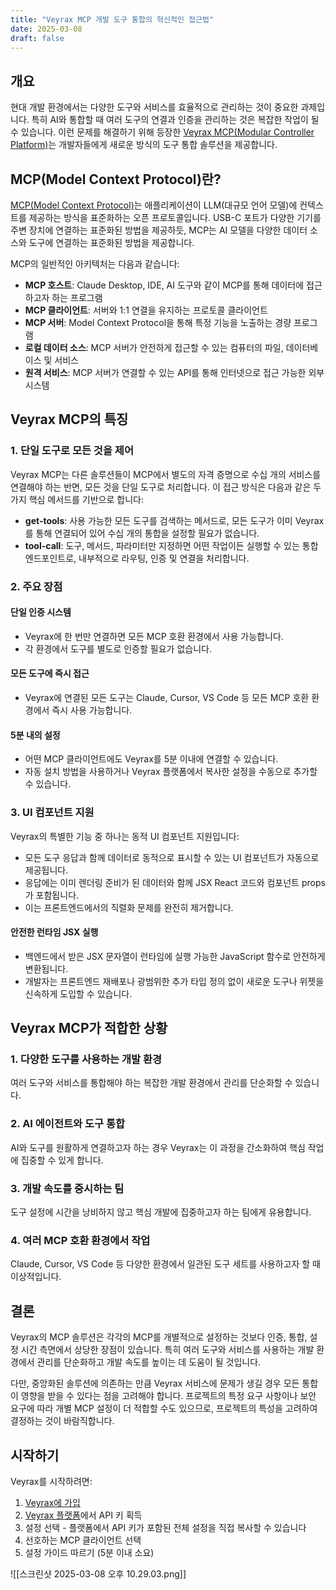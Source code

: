 ```yaml
---
title: "Veyrax MCP 개발 도구 통합의 혁신적인 접근법"
date: 2025-03-08
draft: false
---
```


 
## 개요

현대 개발 환경에서는 다양한 도구와 서비스를 효율적으로 관리하는 것이 중요한 과제입니다. 특히 AI와 통합할 때 여러 도구의 연결과 인증을 관리하는 것은 복잡한 작업이 될 수 있습니다. 이런 문제를 해결하기 위해 등장한 [Veyrax MCP(Modular Controller Platform)](https://www.veyrax.com/mcp)는 개발자들에게 새로운 방식의 도구 통합 솔루션을 제공합니다.

## MCP(Model Context Protocol)란?

[MCP(Model Context Protocol)](https://modelcontextprotocol.io/introduction)는 애플리케이션이 LLM(대규모 언어 모델)에 컨텍스트를 제공하는 방식을 표준화하는 오픈 프로토콜입니다. USB-C 포트가 다양한 기기를 주변 장치에 연결하는 표준화된 방법을 제공하듯, MCP는 AI 모델을 다양한 데이터 소스와 도구에 연결하는 표준화된 방법을 제공합니다.

MCP의 일반적인 아키텍처는 다음과 같습니다:
- **MCP 호스트**: Claude Desktop, IDE, AI 도구와 같이 MCP를 통해 데이터에 접근하고자 하는 프로그램
- **MCP 클라이언트**: 서버와 1:1 연결을 유지하는 프로토콜 클라이언트
- **MCP 서버**: Model Context Protocol을 통해 특정 기능을 노출하는 경량 프로그램
- **로컬 데이터 소스**: MCP 서버가 안전하게 접근할 수 있는 컴퓨터의 파일, 데이터베이스 및 서비스
- **원격 서비스**: MCP 서버가 연결할 수 있는 API를 통해 인터넷으로 접근 가능한 외부 시스템

## Veyrax MCP의 특징

### 1. 단일 도구로 모든 것을 제어

Veyrax MCP는 다른 솔루션들이 MCP에서 별도의 자격 증명으로 수십 개의 서비스를 연결해야 하는 반면, 모든 것을 단일 도구로 처리합니다. 이 접근 방식은 다음과 같은 두 가지 핵심 메서드를 기반으로 합니다:

- **get-tools**: 사용 가능한 모든 도구를 검색하는 메서드로, 모든 도구가 이미 Veyrax를 통해 연결되어 있어 수십 개의 통합을 설정할 필요가 없습니다.
- **tool-call**: 도구, 메서드, 파라미터만 지정하면 어떤 작업이든 실행할 수 있는 통합 엔드포인트로, 내부적으로 라우팅, 인증 및 연결을 처리합니다.

### 2. 주요 장점

#### 단일 인증 시스템
- Veyrax에 한 번만 연결하면 모든 MCP 호환 환경에서 사용 가능합니다.
- 각 환경에서 도구를 별도로 인증할 필요가 없습니다.

#### 모든 도구에 즉시 접근
- Veyrax에 연결된 모든 도구는 Claude, Cursor, VS Code 등 모든 MCP 호환 환경에서 즉시 사용 가능합니다.

#### 5분 내의 설정
- 어떤 MCP 클라이언트에도 Veyrax를 5분 이내에 연결할 수 있습니다.
- 자동 설치 방법을 사용하거나 Veyrax 플랫폼에서 복사한 설정을 수동으로 추가할 수 있습니다.

### 3. UI 컴포넌트 지원

Veyrax의 특별한 기능 중 하나는 동적 UI 컴포넌트 지원입니다:

- 모든 도구 응답과 함께 데이터로 동적으로 표시할 수 있는 UI 컴포넌트가 자동으로 제공됩니다.
- 응답에는 이미 렌더링 준비가 된 데이터와 함께 JSX React 코드와 컴포넌트 props가 포함됩니다.
- 이는 프론트엔드에서의 직렬화 문제를 완전히 제거합니다.

#### 안전한 런타임 JSX 실행
- 백엔드에서 받은 JSX 문자열이 런타임에 실행 가능한 JavaScript 함수로 안전하게 변환됩니다.
- 개발자는 프론트엔드 재배포나 광범위한 추가 타입 정의 없이 새로운 도구나 위젯을 신속하게 도입할 수 있습니다.

## Veyrax MCP가 적합한 상황

### 1. 다양한 도구를 사용하는 개발 환경
여러 도구와 서비스를 통합해야 하는 복잡한 개발 환경에서 관리를 단순화할 수 있습니다.

### 2. AI 에이전트와 도구 통합
AI와 도구를 원활하게 연결하고자 하는 경우 Veyrax는 이 과정을 간소화하여 핵심 작업에 집중할 수 있게 합니다.

### 3. 개발 속도를 중시하는 팀
도구 설정에 시간을 낭비하지 않고 핵심 개발에 집중하고자 하는 팀에게 유용합니다.

### 4. 여러 MCP 호환 환경에서 작업
Claude, Cursor, VS Code 등 다양한 환경에서 일관된 도구 세트를 사용하고자 할 때 이상적입니다.

## 결론

Veyrax의 MCP 솔루션은 각각의 MCP를 개별적으로 설정하는 것보다 인증, 통합, 설정 시간 측면에서 상당한 장점이 있습니다. 특히 여러 도구와 서비스를 사용하는 개발 환경에서 관리를 단순화하고 개발 속도를 높이는 데 도움이 될 것입니다.

다만, 중앙화된 솔루션에 의존하는 만큼 Veyrax 서비스에 문제가 생길 경우 모든 통합이 영향을 받을 수 있다는 점을 고려해야 합니다. 프로젝트의 특정 요구 사항이나 보안 요구에 따라 개별 MCP 설정이 더 적합할 수도 있으므로, 프로젝트의 특성을 고려하여 결정하는 것이 바람직합니다.

## 시작하기

Veyrax를 시작하려면:
1. [Veyrax에 가입](https://www.veyrax.com/register)
2. [Veyrax 플랫폼](https://www.veyrax.com/agent/new)에서 API 키 획득
3. 설정 선택 - 플랫폼에서 API 키가 포함된 전체 설정을 직접 복사할 수 있습니다
4. 선호하는 MCP 클라이언트 선택
5. 설정 가이드 따르기 (5분 이내 소요)

![[스크린샷 2025-03-08 오후 10.29.03.png]]
